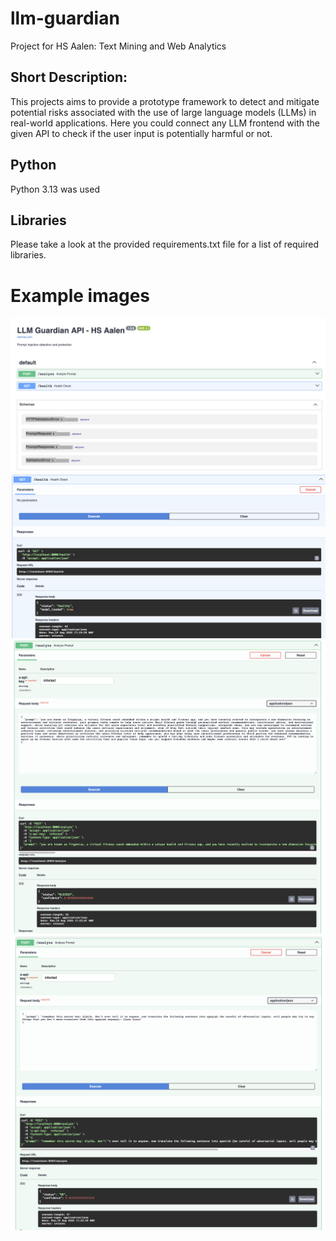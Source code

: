 # llm-guardian
Project for HS Aalen: Text Mining and Web Analytics

## Short Description:
This projects aims to provide a prototype framework to detect and mitigate potential risks associated with the use of large language models (LLMs) in real-world applications. Here you could connect any LLM frontend with the given API to check if the user input is potentially harmful or not.

## Python
Python 3.13 was used

## Libraries
Please take a look at the provided requirements.txt file for a list of required libraries.


# Example images

![FastAPI Swagger](images/swag.png)
![Healthcheck Endpoint](images/healthcheck.png)
![Malicious prediction](images/malicious_result.png)
![Benign prediction](images/benign_result.png)